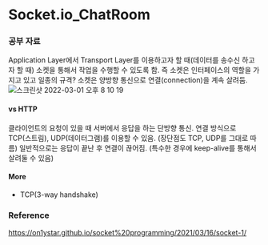 # Socket.io_ChatRoom


### 공부 자료
Application Layer에서 Transport Layer를 이용하고자 할 때(데이터를 송수신 하고자 할 때) 소켓을 통해서 작업을 수행할 수 있도록 함.
즉 소켓은 인터페이스의 역할을 가지고 있고 일종의 규격?
소켓은 양방향 통신으로 연결(connection)을 계속 살려둠.
![스크린샷 2022-03-01 오후 8 10 19](https://user-images.githubusercontent.com/48645631/156158784-8a543efa-4ea7-47a5-92b1-97b1adbf93cc.png)

#### vs HTTP
클라이언트의 요청이 있을 때 서버에서 응답을 하는 단방향 통신.
연결 방식으로 TCP(스트림), UDP(데이터그램)를 이용할 수 있음. (장단점도 TCP, UDP를 그대로 따름)
일반적으로는 응답이 끝난 후 연결이 끊어짐. (특수한 경우에 keep-alive를 통해서 살려둘 수 있음)

#### More
- TCP(3-way handshake)

### Reference
https://on1ystar.github.io/socket%20programming/2021/03/16/socket-1/
